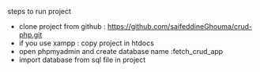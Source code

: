 steps to run project
- clone project from github : https://github.com/saifeddineGhouma/crud-php.git
- if you use xampp : copy project in htdocs
- open phpmyadmin and create database name :fetch_crud_app
- import database from sql file in project
